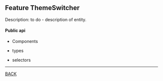 ## Feature ThemeSwitcher

Description:
to do - description of entity.

#### Public api

- Components



- types



- selectors



----
[BACK](/README.md)